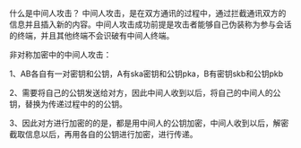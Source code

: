 什么是中间人攻击？
中间人攻击，是在双方通讯的过程中，通过拦截通讯双方的信息并且插入新的内容。中间人攻击成功前提是攻击者能够自己伪装称为参与会话的终端，并且其他终端不会识破有中间人终端。

非对称加密中的中间人攻击：

1、AB各自有一对密钥和公钥，A有ska密钥和公钥pka，B有密钥skb和公钥pkb

2、需要将自己的公钥发送给对方，因此中间人收到以后，将自己的中间人的公钥，替换为传递过程中的的公钥。

3、因此对方进行加密的的是，都是用中间人的公钥加密，中间人收到以后，解密截取信息以后，再用各自的公钥进行加密，进行传递。
